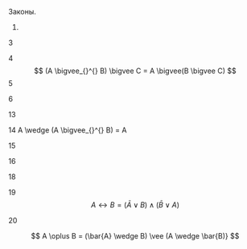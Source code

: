 Законы.

1.

3

4
$$ (A \bigvee_{}^{} B) \bigvee C = A \bigvee(B \bigvee C) $$
5

6

13

14 A \wedge (A \bigvee_{}^{} B) = A

15

16

18

19 $$ A\leftrightarrow B=(\bar{A} {\vee } B)\wedge (\bar{B} \vee A) $$

20

$$ A \oplus B = (\bar{A} \wedge  B) \vee (A \wedge  \bar{B)} $$
